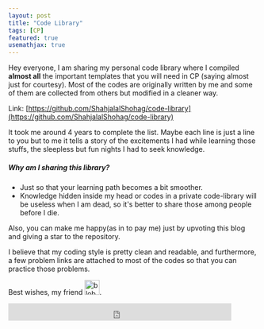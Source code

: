 ```yaml
---
layout: post
title: "Code Library"
tags: [CP]
featured: true
usemathjax: true
---
```

Hey everyone, I am sharing my personal code library where I compiled **almost all** the important templates that you will need in CP (saying almost just for courtesy). Most of the codes are originally written by me and some of them are collected from others but modified in a cleaner way. 

Link: [https://github.com/ShahjalalShohag/code-library](https://github.com/ShahjalalShohag/code-library)

It took me around 4 years to complete the list. Maybe each line is just a line to you but to me it tells a story of the excitements I had while learning those stuffs, the sleepless but fun nights I had to seek knowledge. 

##### Why am I sharing this library?
- Just so that your learning path becomes a bit smoother. 
- Knowledge hidden inside my head or codes in a private code-library will be useless when I am dead, so it's better to share those among people before I die.

Also, you can make me happy(as in to pay me) just by upvoting this blog and giving a star to the repository.

I believe that my coding style is pretty clean and readable, and furthermore, a few problem links are attached to most of the codes so that you can practice those problems. 

Best wishes, my friend <a href="https://emoji.gg/emoji/8771_blobheart"><img src="https://emoji.gg/assets/emoji/8771_blobheart.png" width="30px" height="30px" alt="blobheart"></a>.

<iframe src="https://www.facebook.com/plugins/like.php?href=https%3A%2F%2Fshahjalalshohag.github.io%2Fblog%2Fcode-library%2F&width=450&layout=standard&action=like&size=small&share=true&height=35&appId" width="450" height="35" style="border:none;overflow:hidden" scrolling="no" frameborder="0" allowfullscreen="true" allow="autoplay; clipboard-write; encrypted-media; picture-in-picture; web-share"></iframe>

<div id="fb-root"></div>
<script async defer crossorigin="anonymous" src="https://connect.facebook.net/en_US/sdk.js#xfbml=1&version=v12.0" nonce="KLp15YHa"></script>

<div class="fb-comments" data-href="https://shahjalalshohag.github.io/blog/code-library/" data-width="" data-numposts="5"></div>